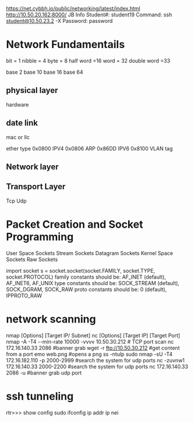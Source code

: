 https://net.cybbh.io/public/networking/latest/index.html
http://10.50.20.162:8000/
JB Info
    Student#: student19
    Command: ssh student@10.50.23.2 -X
    Password: password
    
# Network Fundamentails
bit = 1
nibble = 4
byte = 8
half word =16
word = 32
double word =33

base 2
base 10
base 16
base 64

## physical layer
hardware

## date link
mac or llc

ether type
0x0800 IPV4
0x0806 ARP
0x86DD IPV6
0x8100 VLAN tag
## Network layer 

## Transport Layer
Tcp
Udp

# Packet Creation and Socket Programming
User Space Sockets
    Stream Sockets
    Datagram Sockets
Kernel Space Sockets
    Raw Sockets

import socket
  s = socket.socket(socket.FAMILY, socket.TYPE, socket.PROTOCOL)
family constants should be: AF_INET (default), AF_INET6, AF_UNIX
type constants should be: SOCK_STREAM (default), SOCK_DGRAM, SOCK_RAW
proto constants should be: 0 (default), IPPROTO_RAW

# network scanning
nmap [Options] [Target IP/ Subnet]
nc [Options] [Target IP] [Target Port]
nmap -A -T4 --min-rate 10000 -vvvv 10.50.30.212 # TCP port scan
nc 172.16.140.33 2086 #banner grab
wget -r ftp://10.50.30.212 #get content from a port 
emo web.png #opens a png
ss -ntulp
sudo nmap -sU -T4 172.16.182.110 -p 2000-2999 #search the system for udp ports
nc -zuvnw1 172.16.140.33 2000-2200 #search the system for udp ports
nc 172.16.140.33 2086 -u #banner grab udp port

# ssh tunneling

rtr>>>  show config 
        sudo ifconfig 
        ip addr
        ip nei
